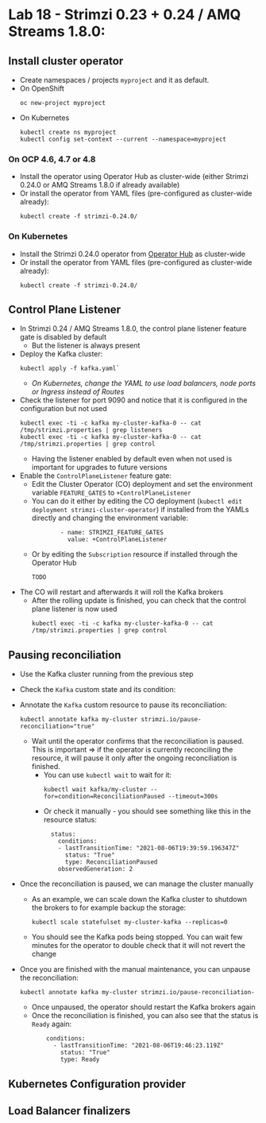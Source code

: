 # Lab 18 - Strimzi 0.23 + 0.24 / AMQ Streams 1.8.0:

## Install cluster operator

* Create namespaces / projects `myproject` and it as default.
* On OpenShift 
  ```
  oc new-project myproject
  ```
* On Kubernetes
  ```
  kubectl create ns myproject
  kubectl config set-context --current --namespace=myproject
  ```

### On OCP 4.6, 4.7 or 4.8

* Install the operator using Operator Hub as cluster-wide (either Strimzi 0.24.0 or AMQ Streams 1.8.0 if already available)
* Or install the operator from YAML files (pre-configured as cluster-wide already):
  ```
  kubectl create -f strimzi-0.24.0/
  ```

### On Kubernetes

* Install the Strimzi 0.24.0 operator from [Operator Hub](https://operatorhub.io/operator/strimzi-kafka-operator) as cluster-wide
* Or install the operator from YAML files (pre-configured as cluster-wide already):
  ```
  kubectl create -f strimzi-0.24.0/
  ```

## Control Plane Listener

* In Strimzi 0.24 / AMQ Streams 1.8.0, the control plane listener feature gate is disabled by default
  * But the listener is always present
* Deploy the Kafka cluster:
  ```
  kubectl apply -f kafka.yaml`
  ```
  * _On Kubernetes, change the YAML to use load balancers, node ports or Ingress instead of Routes_
* Check the listener for port 9090 and notice that it is configured in the configuration but not used
  ```
  kubectl exec -ti -c kafka my-cluster-kafka-0 -- cat /tmp/strimzi.properties | grep listeners
  kubectl exec -ti -c kafka my-cluster-kafka-0 -- cat /tmp/strimzi.properties | grep control
  ```
  * Having the listener enabled by default even when not used is important for upgrades to future versions
* Enable the `ControlPlaneListener` feature gate:
  * Edit the Cluster Operator (CO) deployment and set the environment variable `FEATURE_GATES` to `+ControlPlaneListener`
  * You can do it either by editing the CO deployment (`kubectl edit deployment strimzi-cluster-operator`) if installed from the YAMLs directly and changing the environment variable:
    ```
            - name: STRIMZI_FEATURE_GATES
              value: +ControlPlaneListener
    ```
  * Or by editing the `Subscription` resource if installed through the Operator Hub
    ```
    TODO
    ```
* The CO will restart and afterwards it will roll the Kafka brokers
  * After the rolling update is finished, you can check that the control plane listener is now used
    ```
    kubectl exec -ti -c kafka my-cluster-kafka-0 -- cat /tmp/strimzi.properties | grep control
    ```

## Pausing reconciliation

* Use the Kafka cluster running from the previous step
* Check the `Kafka` custom state and its condition:
  
* Annotate the `Kafka` custom resource to pause its reconciliation:
  ```
  kubectl annotate kafka my-cluster strimzi.io/pause-reconciliation="true"
  ```
  * Wait until the operator confirms that the reconciliation is paused.
    This is important => if the operator is currently reconciling the resource, it will pause it only after the ongoing reconciliation is finished.
    * You can use `kubectl wait` to wait for it:
      ```
      kubectl wait kafka/my-cluster --for=condition=ReconciliationPaused --timeout=300s
      ```
    * Or check it manually - you should see something like this in the resource status:
      ```
        status:
          conditions:
          - lastTransitionTime: "2021-08-06T19:39:59.196347Z"
            status: "True"
            type: ReconciliationPaused
          observedGeneration: 2
      ```
* Once the reconciliation is paused, we can manage the cluster manually
  * As an example, we can scale down the Kafka cluster to shutdown the brokers to for example backup the storage:
    ```
    kubectl scale statefulset my-cluster-kafka --replicas=0
    ```
  * You should see the Kafka pods being stopped.
    You can wait few minutes for the operator to double check that it will not revert the change
* Once you are finished with the manual maintenance, you can unpause the reconciliation:
  ```
  kubectl annotate kafka my-cluster strimzi.io/pause-reconciliation-
  ```
  * Once unpaused, the operator should restart the Kafka brokers again
  * Once the reconciliation is finished, you can also see that the status is `Ready` again:
    ```
        conditions:
          - lastTransitionTime: "2021-08-06T19:46:23.119Z"
            status: "True"
            type: Ready
    ```

## Kubernetes Configuration provider




## Load Balancer finalizers


